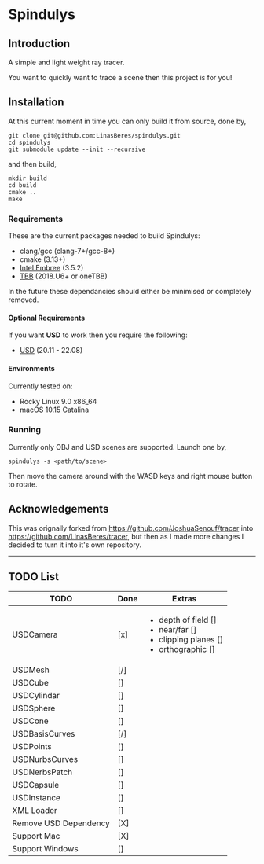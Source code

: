 Spindulys
======

## Introduction

A simple and light weight ray tracer.

You want to quickly want to trace a scene then this project is for you!

## Installation

At this current moment in time you can only build it from source, done by,

```
git clone git@github.com:LinasBeres/spindulys.git
cd spindulys
git submodule update --init --recursive
```

and then build,

```
mkdir build
cd build
cmake ..
make
```

### Requirements

These are the current packages needed to build Spindulys:
- clang/gcc (clang-7+/gcc-8+)
- cmake (3.13+)
- [Intel Embree](https://github.com/embree/embree) (3.5.2)
- [TBB](https://github.com/oneapi-src/oneTBB) (2018.U6+ or oneTBB)

In the future these dependancies should either be minimised or completely removed.

#### Optional Requirements
If you want **USD** to work then you require the following:
- [USD](https://github.com/PixarAnimationStudios/USD) (20.11 - 22.08)

#### Environments
Currently tested on:
- Rocky Linux 9.0 x86_64
- macOS 10.15 Catalina

### Running
Currently only OBJ and USD scenes are supported. Launch one by,
```
spindulys -s <path/to/scene>
```

Then move the camera around with the WASD keys and right mouse button to rotate.

## Acknowledgements
This was orignally forked from https://github.com/JoshuaSenouf/tracer into https://github.com/LinasBeres/tracer, but then as I made more changes I decided to turn it into it's own repository.

---

## TODO List
| TODO                  | Done | Extras                                                                                                     |
| ---------             | ---- | ------                                                                                                     |
| USDCamera             | [x]  | <ul><li>depth of field []</li><li>near/far []</li><li>clipping planes []</li><li>orthographic []</li></ul> |
| USDMesh               | [/]  |                                                                                                            |
| USDCube               | []   |                                                                                                            |
| USDCylindar           | []   |                                                                                                            |
| USDSphere             | []   |                                                                                                            |
| USDCone               | []   |                                                                                                            |
| USDBasisCurves        | [/]  |                                                                                                            |
| USDPoints             | []   |                                                                                                            |
| USDNurbsCurves        | []   |                                                                                                            |
| USDNerbsPatch         | []   |                                                                                                            |
| USDCapsule            | []   |                                                                                                            |
| USDInstance           | []   |                                                                                                            |
| XML Loader            | []   |                                                                                                            |
| Remove USD Dependency | [X]  |                                                                                                            |
| Support Mac           | [X]  |                                                                                                            |
| Support Windows       | []   |                                                                                                            |
